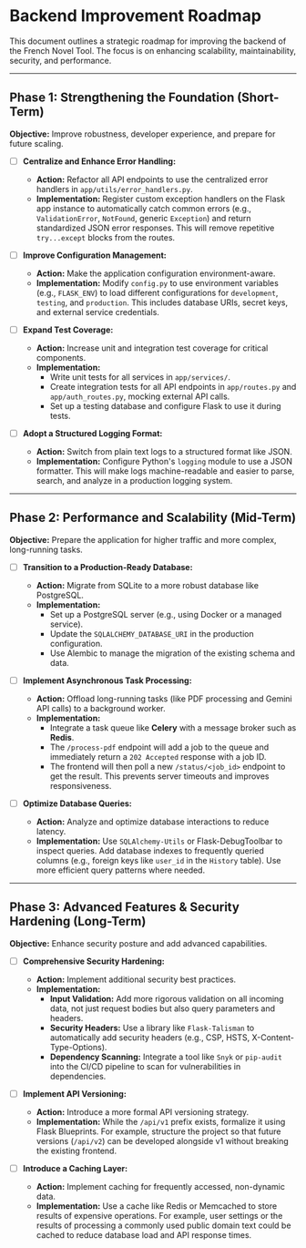 # Backend Improvement Roadmap

This document outlines a strategic roadmap for improving the backend of the French Novel Tool. The focus is on enhancing scalability, maintainability, security, and performance.

---

## Phase 1: Strengthening the Foundation (Short-Term)

**Objective:** Improve robustness, developer experience, and prepare for future scaling.

- [ ] **Centralize and Enhance Error Handling:**
    -   **Action:** Refactor all API endpoints to use the centralized error handlers in `app/utils/error_handlers.py`.
    -   **Implementation:** Register custom exception handlers on the Flask app instance to automatically catch common errors (e.g., `ValidationError`, `NotFound`, generic `Exception`) and return standardized JSON error responses. This will remove repetitive `try...except` blocks from the routes.

- [ ] **Improve Configuration Management:**
    -   **Action:** Make the application configuration environment-aware.
    -   **Implementation:** Modify `config.py` to use environment variables (e.g., `FLASK_ENV`) to load different configurations for `development`, `testing`, and `production`. This includes database URIs, secret keys, and external service credentials.

- [ ] **Expand Test Coverage:**
    -   **Action:** Increase unit and integration test coverage for critical components.
    -   **Implementation:**
        -   Write unit tests for all services in `app/services/`.
        -   Create integration tests for all API endpoints in `app/routes.py` and `app/auth_routes.py`, mocking external API calls.
        -   Set up a testing database and configure Flask to use it during tests.

- [ ] **Adopt a Structured Logging Format:**
    -   **Action:** Switch from plain text logs to a structured format like JSON.
    -   **Implementation:** Configure Python's `logging` module to use a JSON formatter. This will make logs machine-readable and easier to parse, search, and analyze in a production logging system.

---

## Phase 2: Performance and Scalability (Mid-Term)

**Objective:** Prepare the application for higher traffic and more complex, long-running tasks.

- [ ] **Transition to a Production-Ready Database:**
    -   **Action:** Migrate from SQLite to a more robust database like PostgreSQL.
    -   **Implementation:**
        -   Set up a PostgreSQL server (e.g., using Docker or a managed service).
        -   Update the `SQLALCHEMY_DATABASE_URI` in the production configuration.
        -   Use Alembic to manage the migration of the existing schema and data.

- [ ] **Implement Asynchronous Task Processing:**
    -   **Action:** Offload long-running tasks (like PDF processing and Gemini API calls) to a background worker.
    -   **Implementation:**
        -   Integrate a task queue like **Celery** with a message broker such as **Redis**.
        -   The `/process-pdf` endpoint will add a job to the queue and immediately return a `202 Accepted` response with a job ID.
        -   The frontend will then poll a new `/status/<job_id>` endpoint to get the result. This prevents server timeouts and improves responsiveness.

- [ ] **Optimize Database Queries:**
    -   **Action:** Analyze and optimize database interactions to reduce latency.
    -   **Implementation:** Use `SQLAlchemy-Utils` or Flask-DebugToolbar to inspect queries. Add database indexes to frequently queried columns (e.g., foreign keys like `user_id` in the `History` table). Use more efficient query patterns where needed.

---

## Phase 3: Advanced Features & Security Hardening (Long-Term)

**Objective:** Enhance security posture and add advanced capabilities.

- [ ] **Comprehensive Security Hardening:**
    -   **Action:** Implement additional security best practices.
    -   **Implementation:**
        -   **Input Validation:** Add more rigorous validation on all incoming data, not just request bodies but also query parameters and headers.
        -   **Security Headers:** Use a library like `Flask-Talisman` to automatically add security headers (e.g., CSP, HSTS, X-Content-Type-Options).
        -   **Dependency Scanning:** Integrate a tool like `Snyk` or `pip-audit` into the CI/CD pipeline to scan for vulnerabilities in dependencies.

- [ ] **Implement API Versioning:**
    -   **Action:** Introduce a more formal API versioning strategy.
    -   **Implementation:** While the `/api/v1` prefix exists, formalize it using Flask Blueprints. For example, structure the project so that future versions (`/api/v2`) can be developed alongside v1 without breaking the existing frontend.

- [ ] **Introduce a Caching Layer:**
    -   **Action:** Implement caching for frequently accessed, non-dynamic data.
    -   **Implementation:** Use a cache like Redis or Memcached to store results of expensive operations. For example, user settings or the results of processing a commonly used public domain text could be cached to reduce database load and API response times.
